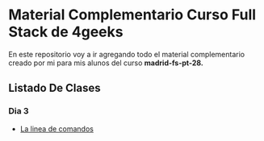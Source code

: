 # Material Complementario Curso Full Stack de 4geeks

En este repositorio voy a ir agregando todo el material complementario creado por mi para mis alunos del curso **madrid-fs-pt-28.**

## Listado De Clases

### Dia 3

- [La linea de comandos](./Day3-the-command-line/README.md)
